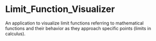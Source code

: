 # Limit_Function_Visualizer
An application to visualize limit functions referring to mathematical functions and their behavior as they approach specific points (limits in calculus).
